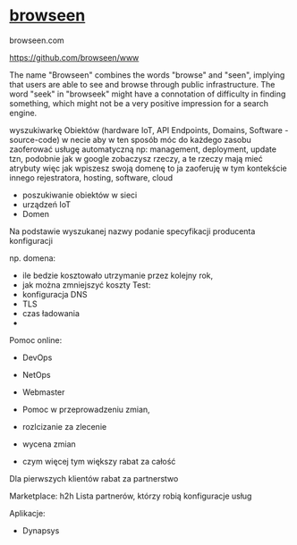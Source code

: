 # [browseen](http://browseen.com/)

browseen.com

https://github.com/browseen/www

The name "Browseen" combines the words "browse" and "seen", implying that users are able to see and browse through public infrastructure.
The word "seek" in "browseek" might have a connotation of difficulty in finding something, which might not be a very positive impression for a search engine. 

wyszukiwarkę Obiektów (hardware IoT, API Endpoints, Domains, Software - source-code) w necie 
aby w ten sposób móc do każdego zasobu zaoferować usługę automatyczną
np: management, deployment, update
tzn, podobnie jak w google zobaczysz rzeczy, a te rzeczy mają mieć atrybuty
więc jak wpiszesz swoją domenę
to ja zaoferuję w  tym kontekście innego rejestratora, hosting, software, cloud

+ poszukiwanie obiektów w sieci
+ urządzeń IoT
+ Domen

Na podstawie wyszukanej nazwy podanie specyfikacji
producenta
konfiguracji

np. domena:
+ ile bedzie kosztowało utrzymanie przez kolejny rok,
+ jak można zmniejszyć koszty
Test:
+ konfiguracja DNS
+ TLS
+ czas ładowania
+ 


Pomoc online:
+ DevOps
+ NetOps
+ Webmaster

+ Pomoc w przeprowadzeniu zmian,
+ rozlcizanie za zlecenie
+ wycena zmian
+ czym więcej tym większy rabat za całość


Dla pierwszych klientów rabat za partnerstwo


Marketplace: h2h
Lista partnerów, którzy robią konfiguracje usług


Aplikacje:
+ Dynapsys



